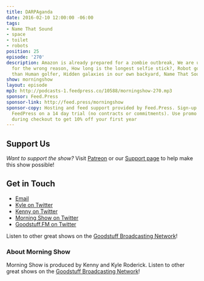 ```yaml
---
title: DARPAganda
date: 2016-02-10 12:00:00 -06:00
tags:
- Name That Sound
- space
- toilet
- robots
position: 25
episode: '270'
description: Amazon is already prepared for a zombie outbreak, We are using our sinks
  for the wrong reason, How long is the longest selfie stick?, Robot golfer is better
  than Human golfer, Hidden galaxies in our own backyard, Name That Sound, and more.
show: morningshow
layout: episode
mp3: http://podcasts-1.feedpress.co/10588/morningshow-270.mp3
sponsor: Feed.Press
sponsor-link: http://feed.press/morningshow
sponsor-copy: Hosting and feed support provided by Feed.Press. Sign-up today and try
  FeedPress on a 14 day trial (no contracts or commitments). Use promo code `morningshow`
  during checkout to get 10% off your first year
---
```


## Support Us
*Want to support the show?* Visit [Patreon](http://patreon.com/morningshow) or our [Support page](http://goodstuff.fm/support) to help make this show possible!

## Get in Touch
* [Email](mailto:kyle@goodstuff.fm)
* [Kyle on Twitter](http://twitter.com/dogburps)
* [Kenny on Twitter](http://twitter.com/pizzarobotics)
* [Morning Show on Twitter](http://twitter.com/morningshowam)
* [Goodstuff.FM on Twitter](http://twitter.com/goodstufffm)

Listen to other great shows on the [Goodstuff Broadcasting Network](http://goodstuff.fm/shows)!

### About Morning Show
Morning Show is produced by Kenny and Kyle Roderick. Listen to other great shows on the [Goodstuff Broadcasting Network](http://goodstuff.fm/)!
